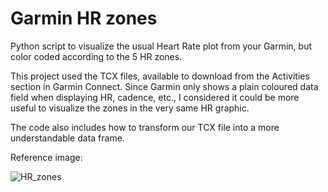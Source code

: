 # Garmin HR zones
Python script to visualize the usual Heart Rate plot from your Garmin, but color coded according to the 5 HR zones.

This project used the TCX files, available to download from the Activities section in Garmin Connect. Since Garmin only shows a plain coloured data field when displaying HR, cadence, etc., I considered it could be more useful to visualize the zones in the very same HR graphic.

The code also includes how to transform our TCX file into a more understandable data frame.


Reference image:

![HR_zones](https://github.com/natashahrycan/garminhrzones/assets/86319465/2024785d-2759-4854-961f-7914a866f395)
